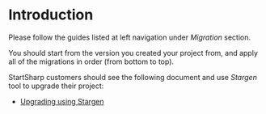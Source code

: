 # Introduction

Please follow the guides listed at left navigation under *Migration* section.

You should start from the version you created your project from, and apply all of the migrations in order (from bottom to top).

StartSharp customers should see the following document and use *Stargen* tool to upgrade their project:

* [Upgrading using Stargen](stargen.md)